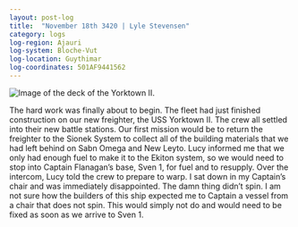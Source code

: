 ```yaml
---
layout: post-log
title:  "November 18th 3420 | Lyle Stevensen"
category: logs
log-region: Ajauri
log-system: Bloche-Vut
log-location: Guythimar
log-coordinates: 501AF9441562
---
```


![Image of the deck of the Yorktown II.](images/stevensen_3420-11-18_001.png)

<p>The hard work was finally about to begin. The fleet had just finished construction on our new freighter, the USS Yorktown II. The crew all settled into their new battle stations. Our first mission would be to return the freighter to the Sionek System to collect all of the building materials that we had left behind on Sabn Omega and New Leyto. Lucy informed me that we only had enough fuel to make it to the Ekiton system, so we would need to stop into Captain Flanagan’s base, Sven 1, for fuel and to resupply. Over the intercom, Lucy told the crew to prepare to warp. I sat down in my Captain’s chair and was immediately disappointed. The damn thing didn’t spin. I am not sure how the builders of this ship expected me to Captain a vessel from a chair that does not spin. This would simply not do and would need to be fixed as soon as we arrive to Sven 1.</p>

<!--more-->
